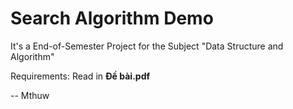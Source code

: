 # Search Algorithm Demo

It's a End-of-Semester Project for the Subject "Data Structure and Algorithm"

Requirements: Read in **Đề bài.pdf**

-- Mthuw
